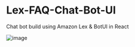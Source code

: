 # Lex-FAQ-Chat-Bot-UI
Chat bot build using Amazon Lex &amp; BotUI in React

![image](https://user-images.githubusercontent.com/23727670/216644655-0f446ea1-df6b-4910-b417-7bdf6388c8b4.png)
